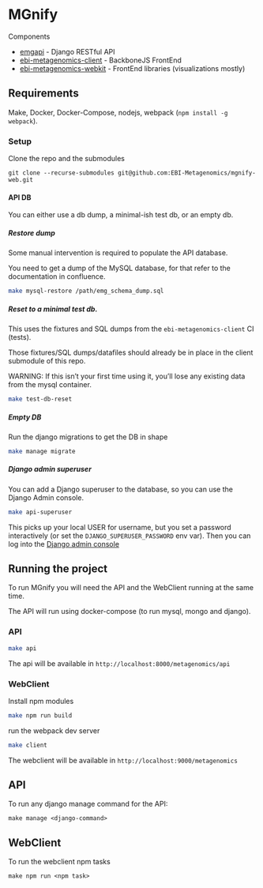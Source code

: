 # MGnify

Components
- [emgapi](https://github.com/EBI-Metagenomics/emgapi) - Django RESTful API
- [ebi-metagenomics-client](https://github.com/EBI-Metagenomics/ebi-metagenomics-client) - BackboneJS FrontEnd
- [ebi-metagenomics-webkit](https://github.com/EBI-Metagenomics/ebi-metagenomics-webkit) - FrontEnd libraries (visualizations mostly)

## Requirements

Make, Docker, Docker-Compose, nodejs, webpack (`npm install -g webpack`).

### Setup

Clone the repo and the submodules

```
git clone --recurse-submodules git@github.com:EBI-Metagenomics/mgnify-web.git 
```

#### API DB

You can either use a db dump, a minimal-ish test db, or an empty db.

##### Restore dump

Some manual intervention is required to populate the API database.

You need to get a dump of the MySQL database, for that refer to the documentation in confluence.

```bash
make mysql-restore /path/emg_schema_dump.sql
```

##### Reset to a minimal test db.
This uses the fixtures and SQL dumps from the `ebi-metagenomics-client` CI (tests).

Those fixtures/SQL dumps/datafiles should already be in place in the client submodule of this repo.

WARNING: If this isn’t your first time using it, you’ll lose any existing data from the mysql container.

```bash
make test-db-reset
```

##### Empty DB

Run the django migrations to get the DB in shape

```bash
make manage migrate
```

##### Django admin superuser

You can add a Django superuser to the database, so you can use the Django Admin console.

```bash
make api-superuser
```
This picks up your local USER for username, but you set a password interactively (or set the `DJANGO_SUPERUSER_PASSWORD` env var).
Then you can log into the [Django admin console](http://0.0.0.0:8000/admin)

## Running the project

To run MGnify you will need the API and the WebClient running at the same time.

The API will run using docker-compose (to run mysql, mongo and django). 

### API

```bash
make api
```

The api will be available in `http://localhost:8000/metagenomics/api`

### WebClient

Install npm modules
```bash
make npm run build
```

run the webpack dev server

```bash
make client
```

The webclient will be available in `http://localhost:9000/metagenomics`

## API

To run any django manage command for the API:
```
make manage <django-command>
```

## WebClient

To run the webclient npm tasks
```
make npm run <npm task> 
```

